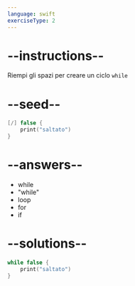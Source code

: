 ```yaml
---
language: swift
exerciseType: 2
---
```


# --instructions--

Riempi gli spazi per creare un ciclo `while`

# --seed--

```swift
[/] false {
    print("saltato")
}
```

# --answers--

- while
- "while"
- loop
- for
- if

# --solutions--

```swift
while false {
    print("saltato")
}
```
